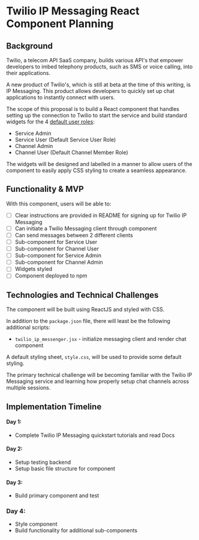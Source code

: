# Twilio IP Messaging React Component Planning

## Background

Twilio, a telecom API SaaS company, builds various API's that empower developers to imbed telephony products, such as SMS or voice calling, into their applications.

A new product of Twilio's, which is still at beta at the time of this writing, is IP Messaging.  This product allows developers to quickly set up chat applications to instantly connect with users.

The scope of this proposal is to build a React component that handles setting up the connection to Twilio to start the service and build standard widgets for the 4 [default user roles](https://www.twilio.com/docs/api/ip-messaging/guides/permissions#default-roles-permissions):

* Service Admin
* Service User (Default Service User Role)
* Channel Admin
* Channel User (Default Channel Member Role)

The widgets will be designed and labelled in a manner to allow users of the component to easily apply CSS styling to create a seamless appearance.

## Functionality & MVP

With this component, users will be able to:

- [ ] Clear instructions are provided in README for signing up for Twilio IP Messaging
- [ ] Can initiate a Twilio Messaging client through component
- [ ] Can send messages between 2 different clients
- [ ] Sub-component for Service User
- [ ] Sub-component for Channel User
- [ ] Sub-component for Service Admin
- [ ] Sub-component for Channel Admin
- [ ] Widgets styled
- [ ] Component deployed to npm

## Technologies and Technical Challenges

The component will be built using ReactJS and styled with CSS.  

In addition to the `package.json` file, there will least be the following additional scripts:

* `twilio_ip_messenger.jsx` - initialize messaging client and render chat component

A default styling sheet, `style.css`, will be used to provide some default styling.

The primary technical challenge will be becoming familiar with the Twilio IP Messaging service and learning how properly setup chat channels across multiple sessions.

## Implementation Timeline

#### Day 1:
* Complete Twilio IP Messaging quickstart tutorials and read Docs

#### Day 2:
* Setup testing backend
* Setup basic file structure for component

#### Day 3:
* Build primary component and test

### Day 4:
* Style component
* Build functionality for additional sub-components
